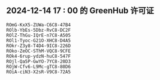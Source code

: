 ## 2024-12-14 17 : 00 的 GreenHub 许可证
```
ROmG-KxX5-ZUWa-C6C8-47B4
ROlb-YbEs-5Dbz-RvC8-DC2F
ROlZ-ThGu-IQrE-n7C8-A505
ROl1-Tyoc-G21O-XHC8-D4A5
ROkr-Z3y8-T4D4-9IC8-226D
ROko-ZeOC-SThM-VQC8-9CFE
ROk4-6rup-ydzN-huC8-547F
ROjl-Qa5P-GwYO-7YC8-20D3
ROjW-Cfv6-L9Mc-gTC8-80D6
ROiA-ciN3-X2sR-V9C8-72A5
```
